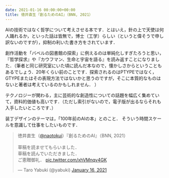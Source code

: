 ```yaml
---
date: 2021-01-16 00:00:00+00:00
title: 徳井直生『創るためのAI』（BNN, 2021）
---
```


AIの技術ではなく哲学について考えさせる本です．とはいえ，針の上で天使は何人踊れるか，といった話は皆無で，博士（工学）らしい（というと偉そうで申し訳ないのですが），抑制の利いた書き方をされています．

創作活動を「バベルの図書館の探索」に例えるのは単純化しすぎたろうと思い，『哲学探求』や『カウフマン、生命と宇宙を語る』を読み返すことになりました．（筆者と同じ研究室にいた頃に読んだ本なので，懐かしさからということもあるでしょう．20年くらい前のことです．探索されるのはPTYPEではなく，GTYPEまたはその表現方法ではないかと思うのですが，そこに本質的なものはないと著者は考えているのかもしれません． ）

テクノロジーが関わる，主に芸術的な創造性についての話題を幅広く集めていて，資料的価値も高いです．（ただし索引がないので，電子版が出るならそれも入手したいところです．）

装丁デザインのテーマは，「100年前のAIの本」とのこと．
そういう時間スケールを意識して仕事をしたいものです．

<blockquote class="twitter-tweet"><p lang="ja" dir="ltr">徳井直生（<a href="https://twitter.com/naotokui?ref_src=twsrc%5Etfw">@naotokui</a>）『創るためのAI』（BNN, 2021）<br><br>草稿を読ませてもらいました．<br>草稿を読んでいただきました．<br>ご恵贈御礼． <a href="https://t.co/xhVMnqv4GK">pic.twitter.com/xhVMnqv4GK</a></p>&mdash; Taro Yabuki (@yabuki) <a href="https://twitter.com/yabuki/status/1350479258183864320?ref_src=twsrc%5Etfw">January 16, 2021</a></blockquote> <script async src="https://platform.twitter.com/widgets.js" charset="utf-8"></script>

